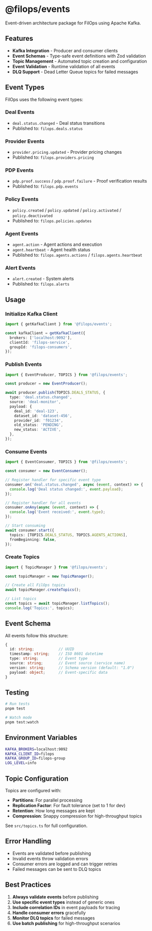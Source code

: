 # @filops/events

Event-driven architecture package for FilOps using Apache Kafka.

## Features

- **Kafka Integration** - Producer and consumer clients
- **Event Schemas** - Type-safe event definitions with Zod validation
- **Topic Management** - Automated topic creation and configuration
- **Event Validation** - Runtime validation of all events
- **DLQ Support** - Dead Letter Queue topics for failed messages

## Event Types

FilOps uses the following event types:

### Deal Events
- `deal.status.changed` - Deal status transitions
- Published to: `filops.deals.status`

### Provider Events
- `provider.pricing.updated` - Provider pricing changes
- Published to: `filops.providers.pricing`

### PDP Events
- `pdp.proof.success` / `pdp.proof.failure` - Proof verification results
- Published to: `filops.pdp.events`

### Policy Events
- `policy.created` / `policy.updated` / `policy.activated` / `policy.deactivated`
- Published to: `filops.policies.updates`

### Agent Events
- `agent.action` - Agent actions and execution
- `agent.heartbeat` - Agent health status
- Published to: `filops.agents.actions` / `filops.agents.heartbeat`

### Alert Events
- `alert.created` - System alerts
- Published to: `filops.alerts`

## Usage

### Initialize Kafka Client

```typescript
import { getKafkaClient } from '@filops/events';

const kafkaClient = getKafkaClient({
  brokers: ['localhost:9092'],
  clientId: 'filops-service',
  groupId: 'filops-consumers',
});
```

### Publish Events

```typescript
import { EventProducer, TOPICS } from '@filops/events';

const producer = new EventProducer();

await producer.publish(TOPICS.DEALS_STATUS, {
  type: 'deal.status.changed',
  source: 'deal-monitor',
  payload: {
    deal_id: 'deal-123',
    dataset_id: 'dataset-456',
    provider_id: 'f01234',
    old_status: 'PENDING',
    new_status: 'ACTIVE',
  },
});
```

### Consume Events

```typescript
import { EventConsumer, TOPICS } from '@filops/events';

const consumer = new EventConsumer();

// Register handler for specific event type
consumer.on('deal.status.changed', async (event, context) => {
  console.log('Deal status changed:', event.payload);
});

// Register handler for all events
consumer.onAny(async (event, context) => {
  console.log('Event received:', event.type);
});

// Start consuming
await consumer.start({
  topics: [TOPICS.DEALS_STATUS, TOPICS.AGENTS_ACTIONS],
  fromBeginning: false,
});
```

### Create Topics

```typescript
import { TopicManager } from '@filops/events';

const topicManager = new TopicManager();

// Create all FilOps topics
await topicManager.createTopics();

// List topics
const topics = await topicManager.listTopics();
console.log('Topics:', topics);
```

## Event Schema

All events follow this structure:

```typescript
{
  id: string;           // UUID
  timestamp: string;    // ISO 8601 datetime
  type: string;         // Event type
  source: string;       // Event source (service name)
  version: string;      // Schema version (default: "1.0")
  payload: object;      // Event-specific data
}
```

## Testing

```bash
# Run tests
pnpm test

# Watch mode
pnpm test:watch
```

## Environment Variables

```bash
KAFKA_BROKERS=localhost:9092
KAFKA_CLIENT_ID=filops
KAFKA_GROUP_ID=filops-group
LOG_LEVEL=info
```

## Topic Configuration

Topics are configured with:
- **Partitions**: For parallel processing
- **Replication Factor**: For fault tolerance (set to 1 for dev)
- **Retention**: How long messages are kept
- **Compression**: Snappy compression for high-throughput topics

See `src/topics.ts` for full configuration.

## Error Handling

- Events are validated before publishing
- Invalid events throw validation errors
- Consumer errors are logged and can trigger retries
- Failed messages can be sent to DLQ topics

## Best Practices

1. **Always validate events** before publishing
2. **Use specific event types** instead of generic ones
3. **Include correlation IDs** in event payloads for tracing
4. **Handle consumer errors** gracefully
5. **Monitor DLQ topics** for failed messages
6. **Use batch publishing** for high-throughput scenarios
